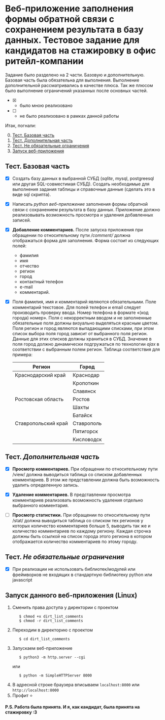 # Веб-приложение заполнения формы обратной связи с сохранением результата в базу данных. Тестовое задание для кандидатов на стажировку в офис ритейл-компании

Задание было разделено на 2 части. Базовую и дополнительную. Базовая часть была обязательна для выполнения. Выполнение дополнительной рассматривались в качестве плюса. Так же плюсом было выполнение ограничений указанных после основных частей.

- [X] - было мною реализовано
- [ ] - не было реализовано в рамках данной работы

Итак, погнали:

0. [Тест. Базовая часть](https://github.com/BeautifulDirt/dirt_list_comments/new/main?readme=1#%D1%82%D0%B5%D1%81%D1%82-%D0%B1%D0%B0%D0%B7%D0%BE%D0%B2%D0%B0%D1%8F-%D1%87%D0%B0%D1%81%D1%82%D1%8C)
1. [Тест. Дополнительная часть](https://github.com/BeautifulDirt/dirt_list_comments/new/main?readme=1#%D1%82%D0%B5%D1%81%D1%82-%D0%B4%D0%BE%D0%BF%D0%BE%D0%BB%D0%BD%D0%B8%D1%82%D0%B5%D0%BB%D1%8C%D0%BD%D0%B0%D1%8F-%D1%87%D0%B0%D1%81%D1%82%D1%8C)
2. [Тест. Не обязательные ограничения](https://github.com/BeautifulDirt/dirt_list_comments/new/main?readme=1#%D1%82%D0%B5%D1%81%D1%82-%D0%BD%D0%B5-%D0%BE%D0%B1%D1%8F%D0%B7%D0%B0%D1%82%D0%B5%D0%BB%D1%8C%D0%BD%D1%8B%D0%B5-%D0%BE%D0%B3%D1%80%D0%B0%D0%BD%D0%B8%D1%87%D0%B5%D0%BD%D0%B8%D1%8F)
3. [Запуск веб-приложения](https://github.com/BeautifulDirt/dirt_list_comments/new/main?readme=1#%D0%B7%D0%B0%D0%BF%D1%83%D1%81%D0%BA-%D0%B4%D0%B0%D0%BD%D0%BD%D0%BE%D0%B3%D0%BE-%D0%B2%D0%B5%D0%B1-%D0%BF%D1%80%D0%B8%D0%BB%D0%BE%D0%B6%D0%B5%D0%BD%D0%B8%D1%8F-linux)


## Тест. Базовая часть

- [X] Создать базу данных в выбранной СУБД (*sqlite*, mysql, postgreesql или другая SQL-совместимая СУБД). Создать необходимые для выполнения задания таблицы и справочные данные (сделать это в виде sql скрипта).

- [X] Написать *python веб-приложение* заполнения формы обратной связи с сохранением результата в базу данных. Приложение должно реализовывать возможность просмотра и удаления добавленных записей.

- [X] **Добавление комментариев.** После запуска приложения при обращении по относительному пути */comment/* должна отображаться форма для заполнения. Форма состоит из следующих полей:
  - фамилия
  - имя
  - отчество
  - регион
  - город
  - контактный телефон
  - e-mail
  - комментарий. 

- [X] Поля фамилия, имя и комментарий являются обязательными. Поле комментарий текстовое. Для полей телефон и email следует производить проверку ввода. Номер телефона в формате «(код города) номер». Поля с некорректным вводом и не заполненные обязательные поля должны визуально выделяться красным цветом. Поля регион и город являются выпадающими списками, при этом список выбора поля город зависит от выбранного поля регион. Данные для этих списков должны храниться в СУБД. Значение в поля город должно динамически подгружаться по технологии *ajax* в соответствии с выбранным полем регион. Таблица соответствия для примера:

  | Регион | Город | 
  |--------------------|----------------|
  | Краснодарский край | Краснодар |
  |  | Кропоткин |
  |  | Славянск |
  | Ростовская область | Ростов |
  |  | Шахты |
  |  | Батайск |
  | Ставропольский край | Ставрополь |
  |  | Пятигорск |
  |  | Кисловодск |

## Тест. *Дополнительная часть*

- [X] **Просмотр комментариев.** При обращении по относительному пути /view/ должна выводиться таблица со списком добавленных комментариев. В этом же представлении должна быть возможность удалить определенную запись.

- [X] **Удаление комментариев.** В представлении просмотра комментариев реализовать возможность удаления отдельно выбранного комментария.

- [ ] **Просмотр статистики.** При обращении по относительному пути /stat/ должна выводиться таблица со списком тех регионов у которых количество комментариев больше 5, выводить так же и количество комментариев по каждому региону. Каждая строчка должны быть ссылкой на список города этого региона в котором отображается количество комментариев по этому городу.

## Тест. *Не обязательные ограничения*

- [X] При реализации не использовать библиотек/модулей или фреймворков не входящих в стандартную библиотеку python или javascript


## Запуск данного веб-приложения (Linux)

1. Сменить права доступа у директории с проектом
    ```shell
       $ chmod +x dirt_list_comments
       $ chmod -r dirt_list_comments
    ```
2. Переходим в директорию с проектом
    ```shell
       $ cd dirt_list_comments
    ```
3. Запускаем веб-приложение
    ```shell
       $ python3 -m http.server --cgi
    ```
    или
    ```shell
       $ python -m SimpleHTTPServer 8000
    ```
4. В адресной строке браузера вписываем `localhost:8000` или `http://localhost:8000`
5. Профит :star:

**P.S. Работа была принята. И я, как кандидат, была принята на стажировку :3**
